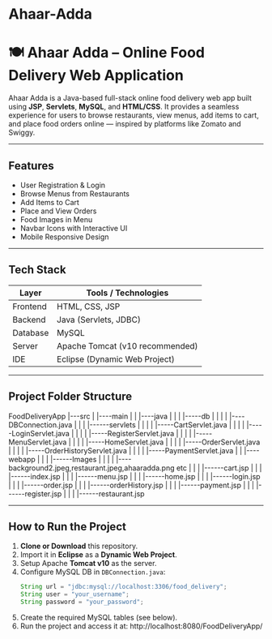 # Ahaar-Adda

# 🍽️ Ahaar Adda – Online Food Delivery Web Application

Ahaar Adda is a Java-based full-stack online food delivery web app built using **JSP**, **Servlets**, **MySQL**, and **HTML/CSS**. It provides a seamless experience for users to browse restaurants, view menus, add items to cart, and place food orders online — inspired by platforms like Zomato and Swiggy.

---

##  Features

-  User Registration & Login
-  Browse Menus from Restaurants
-  Add Items to Cart
-  Place and View Orders
-  Food Images in Menu
-  Navbar Icons with Interactive UI
-  Mobile Responsive Design

---

##  Tech Stack

| Layer       | Tools / Technologies             |
|-------------|----------------------------------|
| Frontend    | HTML, CSS, JSP                   |
| Backend     | Java (Servlets, JDBC)            |
| Database    | MySQL                            |
| Server      | Apache Tomcat (v10 recommended)  |
| IDE         | Eclipse (Dynamic Web Project)    |

---

##  Project Folder Structure

FoodDeliveryApp
|---src
|  |----main
|  |   |----java
|  |   |   |-----db
|  |   |   |    |----DBConnection.java
|  |   |   |------servlets
|  |   |   |    |-----CartServlet.java
|  |   |   |    |-----LoginServlet.java
|  |   |   |    |-----RegisterServlet.java
|  |   |   |    |-----MenuServlet.java
|  |   |   |    |-----HomeServlet.java
|  |   |   |    |-----OrderServlet.java
|  |   |   |    |-----OrderHistoryServlet.java
|  |   |   |    |-----PaymentServlet.java
|  |   |----webapp
|  |   |   |------Images
|  |   |   |   |----background2.jpeg,restaurant.jpeg,ahaaradda.png etc
|  |   |   |------cart.jsp
|  |   |   |------index.jsp
|  |   |   |------menu.jsp
|  |   |   |------home.jsp
|  |   |   |------login.jsp
|  |   |   |------order.jsp
|  |   |   |------orderHistory.jsp
|  |   |   |------payment.jsp
|  |   |   |------register.jsp
|  |   |   |------restaurant.jsp

---

##  How to Run the Project

1. **Clone or Download** this repository.
2. Import it in **Eclipse** as a **Dynamic Web Project**.
3. Setup Apache **Tomcat v10** as the server.
4. Configure MySQL DB in `DBConnection.java`:
   ```java
   String url = "jdbc:mysql://localhost:3306/food_delivery";
   String user = "your_username";
   String password = "your_password";

5. Create the required MySQL tables (see below).
6. Run the project and access it at:
    http://localhost:8080/FoodDeliveryApp/
